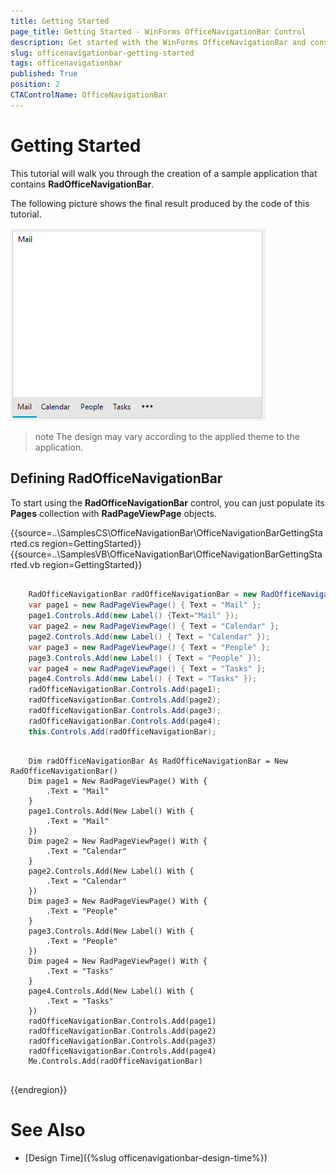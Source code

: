 ```yaml
---
title: Getting Started
page_title: Getting Started - WinForms OfficeNavigationBar Control
description: Get started with the WinForms OfficeNavigationBar and construct your step layout navigation.   
slug: officenavigationbar-getting-started
tags: officenavigationbar
published: True
position: 2
CTAControlName: OfficeNavigationBar
---
```


# Getting Started

This tutorial will walk you through the creation of a sample application that contains __RadOfficeNavigationBar__.

The following picture shows the final result produced by the code of this tutorial.

![WinForms RadOfficeNavigationBar Sample Overview](images/officenavigationbar-getting-started001.png)

>note The design may vary according to the applied theme to the application. 

## Defining RadOfficeNavigationBar

To start using the __RadOfficeNavigationBar__ control, you can just populate its __Pages__ collection with __RadPageViewPage__ objects. 

{{source=..\SamplesCS\OfficeNavigationBar\OfficeNavigationBarGettingStarted.cs region=GettingStarted}} 
{{source=..\SamplesVB\OfficeNavigationBar\OfficeNavigationBarGettingStarted.vb region=GettingStarted}} 

````C#

	RadOfficeNavigationBar radOfficeNavigationBar = new RadOfficeNavigationBar();
	var page1 = new RadPageViewPage() { Text = "Mail" };
	page1.Controls.Add(new Label() {Text="Mail" });
	var page2 = new RadPageViewPage() { Text = "Calendar" };
	page2.Controls.Add(new Label() { Text = "Calendar" });
	var page3 = new RadPageViewPage() { Text = "People" };
	page3.Controls.Add(new Label() { Text = "People" });
	var page4 = new RadPageViewPage() { Text = "Tasks" };
	page4.Controls.Add(new Label() { Text = "Tasks" });
	radOfficeNavigationBar.Controls.Add(page1);
	radOfficeNavigationBar.Controls.Add(page2);
	radOfficeNavigationBar.Controls.Add(page3);
	radOfficeNavigationBar.Controls.Add(page4);
	this.Controls.Add(radOfficeNavigationBar);

````
````VB.NET

	Dim radOfficeNavigationBar As RadOfficeNavigationBar = New RadOfficeNavigationBar()
    Dim page1 = New RadPageViewPage() With {
        .Text = "Mail"
    }
    page1.Controls.Add(New Label() With {
        .Text = "Mail"
    })
    Dim page2 = New RadPageViewPage() With {
        .Text = "Calendar"
    }
    page2.Controls.Add(New Label() With {
        .Text = "Calendar"
    })
    Dim page3 = New RadPageViewPage() With {
        .Text = "People"
    }
    page3.Controls.Add(New Label() With {
        .Text = "People"
    })
    Dim page4 = New RadPageViewPage() With {
        .Text = "Tasks"
    }
    page4.Controls.Add(New Label() With {
        .Text = "Tasks"
    })
    radOfficeNavigationBar.Controls.Add(page1)
    radOfficeNavigationBar.Controls.Add(page2)
    radOfficeNavigationBar.Controls.Add(page3)
    radOfficeNavigationBar.Controls.Add(page4)
    Me.Controls.Add(radOfficeNavigationBar)


````

{{endregion}} 

# See Also

* [Design Time]({%slug officenavigationbar-design-time%}) 
 
        
